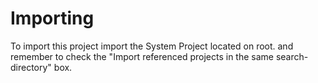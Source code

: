 # Importing

To import this project import the System Project located on root. and remember to check the "Import referenced projects in the same search-directory" box.
